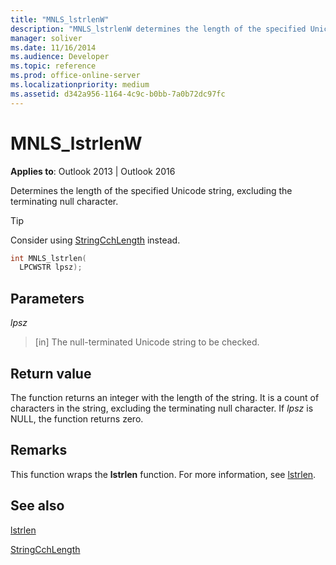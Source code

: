 ```yaml
---
title: "MNLS_lstrlenW"
description: "MNLS_lstrlenW determines the length of the specified Unicode string, excluding the terminating null character."
manager: soliver
ms.date: 11/16/2014
ms.audience: Developer
ms.topic: reference
ms.prod: office-online-server
ms.localizationpriority: medium
ms.assetid: d342a956-1164-4c9c-b0bb-7a0b72dc97fc
---
```


# MNLS_lstrlenW

  
  
**Applies to**: Outlook 2013 | Outlook 2016 
  
Determines the length of the specified Unicode string, excluding the terminating null character.
  
> [!TIP]
> Consider using [StringCchLength](https://msdn.microsoft.com/library/ms647539%28VS.85%29.aspx) instead. 
  
```cpp
int MNLS_lstrlen(
  LPCWSTR lpsz);
```

## Parameters

 _lpsz_
  
> [in] The null-terminated Unicode string to be checked.
    
## Return value

The function returns an integer with the length of the string. It is a count of characters in the string, excluding the terminating null character. If  _lpsz_ is NULL, the function returns zero. 
  
## Remarks

This function wraps the **lstrlen** function. For more information, see [lstrlen](https://msdn.microsoft.com/library/ms647492%28VS.85%29.aspx).
  
## See also



[lstrlen](https://msdn.microsoft.com/library/ms647492%28VS.85%29.aspx)
  
[StringCchLength](https://msdn.microsoft.com/library/ms647539%28VS.85%29.aspx)

